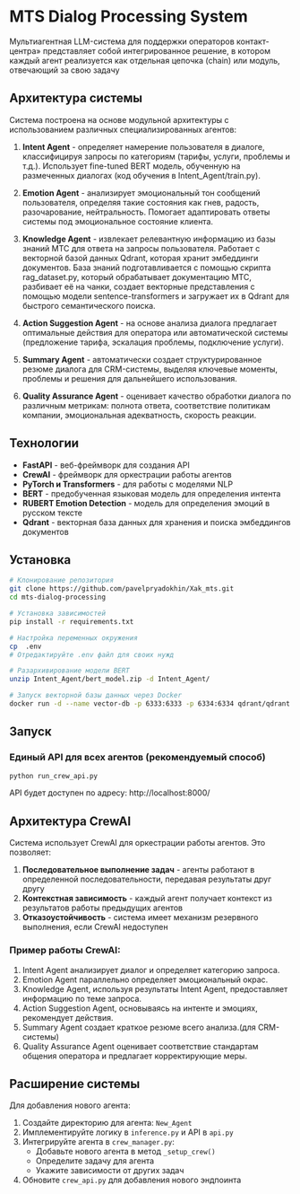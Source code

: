 # MTS Dialog Processing System

Мультиагентная LLM-система для поддержки операторов контакт-центра» представляет собой интегрированное решение, в котором каждый агент реализуется как отдельная цепочка (chain) или модуль, отвечающий за свою задачу

## Архитектура системы

Система построена на основе модульной архитектуры с использованием различных специализированных агентов:

1. **Intent Agent** - определяет намерение пользователя в диалоге, классифицируя запросы по категориям (тарифы, услуги, проблемы и т.д.). Использует fine-tuned BERT модель, обученную на размеченных диалогах (код обучения в Intent_Agent/train.py).

2. **Emotion Agent** - анализирует эмоциональный тон сообщений пользователя, определяя такие состояния как гнев, радость, разочарование, нейтральность. Помогает адаптировать ответы системы под эмоциональное состояние клиента.

3. **Knowledge Agent** - извлекает релевантную информацию из базы знаний МТС для ответа на запросы пользователя. Работает с векторной базой данных Qdrant, которая хранит эмбеддинги документов. База знаний подготавливается с помощью скрипта rag_dataset.py, который обрабатывает документацию МТС, разбивает её на чанки, создает векторные представления с помощью модели sentence-transformers и загружает их в Qdrant для быстрого семантического поиска.

4. **Action Suggestion Agent** - на основе анализа диалога предлагает оптимальные действия для оператора или автоматической системы (предложение тарифа, эскалация проблемы, подключение услуги).

5. **Summary Agent** - автоматически создает структурированное резюме диалога для CRM-системы, выделяя ключевые моменты, проблемы и решения для дальнейшего использования.

6. **Quality Assurance Agent** - оценивает качество обработки диалога по различным метрикам: полнота ответа, соответствие политикам компании, эмоциональная адекватность, скорость реакции.

## Технологии

- **FastAPI** - веб-фреймворк для создания API
- **CrewAI** - фреймворк для оркестрации работы агентов
- **PyTorch и Transformers** - для работы с моделями NLP
- **BERT** - предобученная языковая модель для определения интента
- **RUBERT Emotion Detection** - модель для определения эмоций в русском тексте
- **Qdrant** - векторная база данных для хранения и поиска эмбеддингов документов


## Установка

```bash
# Клонирование репозитория
git clone https://github.com/pavelpryadokhin/Xak_mts.git
cd mts-dialog-processing

# Установка зависимостей
pip install -r requirements.txt

# Настройка переменных окружения
cp  .env
# Отредактируйте .env файл для своих нужд

# Разархивирование модели BERT
unzip Intent_Agent/bert_model.zip -d Intent_Agent/

# Запуск векторной базы данных через Docker
docker run -d --name vector-db -p 6333:6333 -p 6334:6334 qdrant/qdrant
```

## Запуск

### Единый API для всех агентов (рекомендуемый способ)

```bash
python run_crew_api.py
```

API будет доступен по адресу: http://localhost:8000/



## Архитектура CrewAI

Система использует CrewAI для оркестрации работы агентов. Это позволяет:

1. **Последовательное выполнение задач** - агенты работают в определенной последовательности, передавая результаты друг другу
2. **Контекстная зависимость** - каждый агент получает контекст из результатов работы предыдущих агентов
3. **Отказоустойчивость** - система имеет механизм резервного выполнения, если CrewAI недоступен

### Пример работы CrewAI:

1. Intent Agent анализирует диалог и определяет категорию запроса.
2. Emotion Agent параллельно определяет эмоциональный окрас.
3. Knowledge Agent, используя результаты Intent Agent, предоставляет информацию по теме запроса.
4. Action Suggestion Agent, основываясь на интенте и эмоциях, рекомендует действия.
5. Summary Agent создает краткое резюме всего анализа.(для CRM-системы)
6. Quality Assurance Agent оценивает соответствие стандартам общения оператора и предлагает корректирующие меры.

## Расширение системы

Для добавления нового агента:

1. Создайте директорию для агента: `New_Agent`
2. Имплементируйте логику в `inference.py` и API в `api.py`
3. Интегрируйте агента в `crew_manager.py`:
   - Добавьте нового агента в метод `_setup_crew()`
   - Определите задачу для агента
   - Укажите зависимости от других задач
4. Обновите `crew_api.py` для добавления нового эндпоинта
